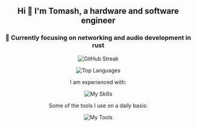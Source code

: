 <div align="center">

## Hi 👋 I'm Tomash, a hardware and software engineer
### 🔭 Currently focusing on networking and audio development in rust

<!--
![GitHub Stats](https://github-readme-stats.vercel.app/api?username=ghztomash&count_private=true&theme=dracula&show_icons=true&hide_border=true&hide_title=false&include_all_commits=true&disable_animations=true&hide=issues,contribs)
-->
![GitHub Streak](https://streak-stats.demolab.com?user=ghztomash&theme=tokyonight&hide_border=true&count_private=true&include_all_commits=true)
<!--
![Top Langs](https://github-readme-stats.vercel.app/api/top-langs/?username=ghztomash&count_private=true&include_all_commits=true&hide_title=true&theme=dracula&layout=compact&hide_border=true)
-->
![Top Languages](http://github-profile-summary-cards.vercel.app/api/cards/repos-per-language?username=ghztomash&theme=tokyonight)

I am experienced with:

![My Skills](https://skillicons.dev/icons?i=rust,swift,c,cpp,cs,python,bash&theme=dark)

Some of the tools I use on a daily basis:

![My Tools](https://skillicons.dev/icons?i=neovim,git,obsidian,apple,ubuntu,raspberrypi,ableton&theme=dark)

</div>

<!--
**ghztomash/ghztomash** is a ✨ _special_ ✨ repository because its `README.md` (this file) appears on your GitHub profile.

Here are some ideas to get you started:

- 🔭 I’m currently working on ...
- 🌱 I’m currently learning ...
- 👯 I’m looking to collaborate on ...
- 🤔 I’m looking for help with ...
- 💬 Ask me about ...
- 📫 How to reach me: ...
- 😄 Pronouns: ...
- ⚡ Fun fact: ...
-->
